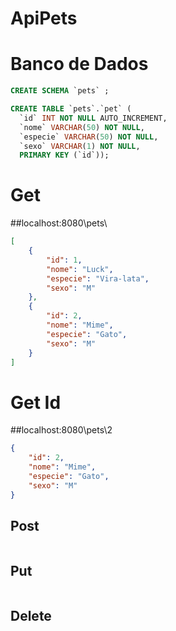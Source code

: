 # ApiPets

# Banco de Dados
```sql
CREATE SCHEMA `pets` ;

CREATE TABLE `pets`.`pet` (
  `id` INT NOT NULL AUTO_INCREMENT,
  `nome` VARCHAR(50) NOT NULL,
  `especie` VARCHAR(50) NOT NULL,
  `sexo` VARCHAR(1) NOT NULL,
  PRIMARY KEY (`id`));
```

# Get
##localhost:8080\pets\
```json
[
    {
        "id": 1,
        "nome": "Luck",
        "especie": "Vira-lata",
        "sexo": "M"
    },
    {
        "id": 2,
        "nome": "Mime",
        "especie": "Gato",
        "sexo": "M"
    }
]
```
# Get Id
##localhost:8080\pets\2

```json
{
    "id": 2,
    "nome": "Mime",
    "especie": "Gato",
    "sexo": "M"
}

```
## Post

```json
```
## Put

```json
```
## Delete

```json
```

